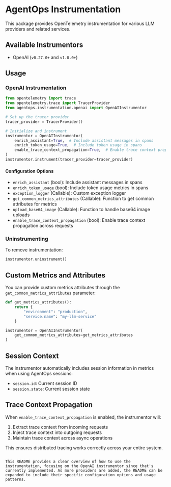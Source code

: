 # AgentOps Instrumentation

This package provides OpenTelemetry instrumentation for various LLM providers and related services.

## Available Instrumentors

- OpenAI (`v0.27.0+` and `v1.0.0+`)


## Usage

### OpenAI Instrumentation

```python
from opentelemetry import trace
from opentelemetry.trace import TracerProvider
from agentops.instrumentation.openai import OpenAIInstrumentor

# Set up the tracer provider
tracer_provider = TracerProvider()

# Initialize and instrument
instrumentor = OpenAIInstrumentor(
    enrich_assistant=True,  # Include assistant messages in spans
    enrich_token_usage=True,  # Include token usage in spans
    enable_trace_context_propagation=True,  # Enable trace context propagation
)
instrumentor.instrument(tracer_provider=tracer_provider)
```

#### Configuration Options

- `enrich_assistant` (bool): Include assistant messages in spans
- `enrich_token_usage` (bool): Include token usage metrics in spans
- `exception_logger` (Callable): Custom exception logger
- `get_common_metrics_attributes` (Callable): Function to get common attributes for metrics
- `upload_base64_image` (Callable): Function to handle base64 image uploads
- `enable_trace_context_propagation` (bool): Enable trace context propagation across requests

### Uninstrumenting

To remove instrumentation:

```python
instrumentor.uninstrument()
```

## Custom Metrics and Attributes

You can provide custom metrics attributes through the `get_common_metrics_attributes` parameter:

```python
def get_metrics_attributes():
    return {
        "environment": "production",
        "service.name": "my-llm-service"
    }

instrumentor = OpenAIInstrumentor(
    get_common_metrics_attributes=get_metrics_attributes
)
```

## Session Context

The instrumentor automatically includes session information in metrics when using AgentOps sessions:

- `session.id`: Current session ID
- `session.state`: Current session state

## Trace Context Propagation

When `enable_trace_context_propagation` is enabled, the instrumentor will:
1. Extract trace context from incoming requests
2. Inject trace context into outgoing requests
3. Maintain trace context across async operations

This ensures distributed tracing works correctly across your entire system.
```

This README provides a clear overview of how to use the instrumentation, focusing on the OpenAI instrumentor since that's currently implemented. As more providers are added, the README can be expanded to include their specific configuration options and usage patterns.
